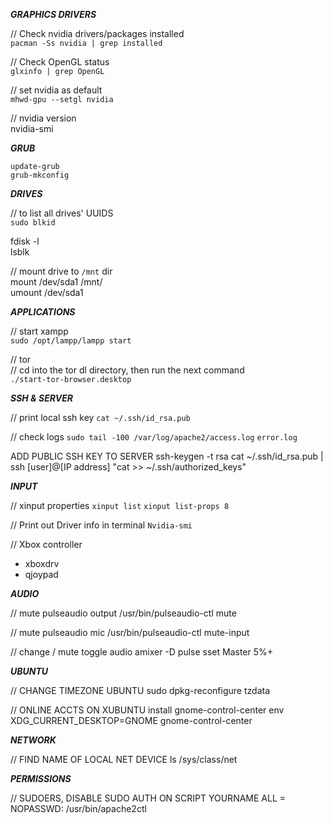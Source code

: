 ***GRAPHICS DRIVERS***    

// Check nvidia drivers/packages installed   
`pacman -Ss nvidia | grep installed`    

// Check OpenGL status   
`glxinfo | grep OpenGL`      

// set nvidia as default   
`mhwd-gpu --setgl nvidia`   

// nvidia version   
nvidia-smi   

***GRUB***    

`update-grub`   
`grub-mkconfig`   

***DRIVES***    

// to list all drives' UUIDS   
`sudo blkid`   

fdisk -l   
lsblk   

// mount drive to `/mnt` dir   
mount /dev/sda1 /mnt/   
umount /dev/sda1   

***APPLICATIONS***    

// start xampp   
`sudo /opt/lampp/lampp start`   

// tor   
// cd into the tor dl directory, then run the next command   
`./start-tor-browser.desktop`   

***SSH & SERVER***    

// print local ssh key 
`cat ~/.ssh/id_rsa.pub`

// check logs
`sudo tail -100 /var/log/apache2/access.log`
`error.log`   

ADD PUBLIC SSH KEY TO SERVER
ssh-keygen -t rsa
cat ~/.ssh/id_rsa.pub | ssh [user]@[IP address] "cat >> ~/.ssh/authorized_keys"

***INPUT***    

// xinput properties
`xinput list`
`xinput list-props 8`

// Print out Driver info in terminal
`Nvidia-smi`

// Xbox controller
- xboxdrv
- qjoypad

***AUDIO***    

// mute pulseaudio output
/usr/bin/pulseaudio-ctl mute   

// mute pulseaudio mic
/usr/bin/pulseaudio-ctl mute-input   

// change / mute toggle audio
amixer -D pulse sset Master 5%+

***UBUNTU***    

// CHANGE TIMEZONE UBUNTU
sudo dpkg-reconfigure tzdata

// ONLINE ACCTS ON XUBUNTU
install gnome-control-center
env XDG_CURRENT_DESKTOP=GNOME gnome-control-center

***NETWORK***    

// FIND NAME OF LOCAL NET DEVICE
ls /sys/class/net

***PERMISSIONS***    

// SUDOERS, DISABLE SUDO AUTH ON SCRIPT
YOURNAME ALL = NOPASSWD: /usr/bin/apache2ctl
